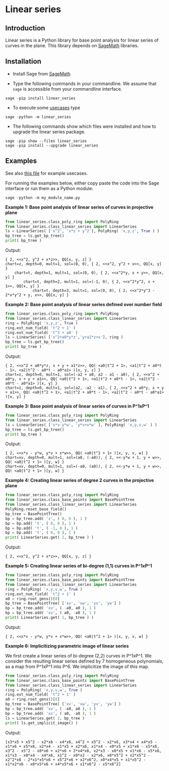 # Linear series 


## Introduction

Linear series is a Python library for base point analysis for linear series of curves in the plane. 
This library depends on [SageMath](https://SageMath.org) libraries.

## Installation

* Install Sage from [SageMath](https://SageMath.org) 

* Type the following commands in your commandline. 
We assume that `sage` is accessible from your commandline interface.
```    
sage -pip install linear_series
```    

* To execute some [usecases](https://github.com/niels-lubbes/linear_series/blob/master/linear_series/src/linear_series/__main__.py) type
```    
sage -python -m linear_series
```

* The following commands show which files were installed and
how to upgrade the linear series package.
```
sage -pip show --files linear_series
sage -pip install --upgrade linear_series
```

## Examples

See also [this file](https://github.com/niels-lubbes/linear_series/blob/master/linear_series/src/linear_series/__main__.py) 
for example usecases. 

For running the examples below, either copy paste the code into the Sage interface or run them as a Python module:

    sage -python -m my_module_name.py


__Example 1: Base point analysis of linear series of curves in projective plane__
```python
from linear_series.class_poly_ring import PolyRing
from linear_series.class_linear_series import LinearSeries    
ls = LinearSeries( ['x^2', 'x*z + y^2'], PolyRing( 'x,y,z', True ) )
bp_tree = ls.get_bp_tree()
print( bp_tree )
```
Output:

    { 2, <<x^2, y^2 + x*z>>, QQ[x, y, z] }
    chart=z, depth=0, mult=1, sol=(0, 0), { 2, <<x^2, y^2 + x>>, QQ[x, y] }
        chart=t, depth=1, mult=1, sol=(0, 0), { 2, <<x^2*y, x + y>>, QQ[x, y] }
            chart=t, depth=2, mult=1, sol=(-1, 0), { 2, <<x^2*y^2, x + 1>>, QQ[x, y] }
                chart=t, depth=3, mult=1, sol=(0, 0), { 2, <<x^2*y^3 - 2*x*y^2 + y, x>>, QQ[x, y] } 

__Example 2: Base point analysis of linear series defined over number field__
```python
from linear_series.class_poly_ring import PolyRing
from linear_series.class_linear_series import LinearSeries      
ring = PolyRing( 'x,y,z', True )
ring.ext_num_field( 't^2 + 1' )
ring.ext_num_field( 't^3 + a0' )
ls = LinearSeries( ['x^2+a0*y*z','y+a1*z+x'], ring )
bp_tree = ls.get_bp_tree()
print( bp_tree )
```
Output:

    { 2, <<x^2 + a0*y*z, x + y + a1*z>>, QQ( <a0|t^2 + 1>, <a1|t^2 + a0*t - 1>, <a2|t^2 - a0*t - a0*a1> )[x, y, z] }
    chart=z, depth=0, mult=1, sol=(-a2 + a0, a2 - a1 - a0), { 2, <<x^2 + a0*y, x + y + a1>>, QQ( <a0|t^2 + 1>, <a1|t^2 + a0*t - 1>, <a2|t^2 - a0*t - a0*a1> )[x, y] }
    chart=z, depth=0, mult=1, sol=(a2, -a2 - a1), { 2, <<x^2 + a0*y, x + y + a1>>, QQ( <a0|t^2 + 1>, <a1|t^2 + a0*t - 1>, <a2|t^2 - a0*t - a0*a1> )[x, y] } 

__Example 3: Base point analysis of linear series of curves in P^1xP^1__
```python
from linear_series.class_poly_ring import PolyRing
from linear_series.class_linear_series import LinearSeries      
ls = LinearSeries( ['x*v-y*w', 'y*v+x*w' ], PolyRing( 'x,y,v,w' ) )
bp_tree = ls.get_bp_tree()
print( bp_tree )
```    
Output:    
    
    { 2, <<x*v - y*w, y*v + x*w>>, QQ( <a0|t^2 + 1> )[x, y, v, w] }
    chart=xv, depth=0, mult=1, sol=(a0, (-a0)), { 2, <<-y*w + 1, y + w>>, QQ( <a0|t^2 + 1> )[y, w] }
    chart=xv, depth=0, mult=1, sol=(-a0, (a0)), { 2, <<-y*w + 1, y + w>>, QQ( <a0|t^2 + 1> )[y, w] } 

__Example 4: Creating linear series of degree 2 curves in the projective plane__
```python
from linear_series.class_poly_ring import PolyRing
from linear_series.class_base_points import BasePointTree
from linear_series.class_linear_series import LinearSeries   
PolyRing.reset_base_field()
bp_tree = BasePointTree()
bp = bp_tree.add( 'z', ( 0, 0 ), 1 )
bp = bp.add( 't', ( 0, 0 ), 1 )
bp = bp.add( 't', ( -1, 0 ), 1 )
bp = bp.add( 't', ( 0, 0 ), 1 )   
print( LinearSeries.get( 2, bp_tree ) )
```
Output:

    { 2, <<x^2, y^2 + x*z>>, QQ[x, y, z] }
__Example 5: Creating linear series of bi-degree (1,1) curves in P^1xP^1__     
```python
from linear_series.class_poly_ring import PolyRing
from linear_series.class_base_points import BasePointTree
from linear_series.class_linear_series import LinearSeries  
ring = PolyRing( 'x,y,v,w', True )
ring.ext_num_field( 't^2 + 1' )
a0 = ring.root_gens()[0]
bp_tree = BasePointTree( ['xv', 'xw', 'yv', 'yw'] )
bp = bp_tree.add( 'xv', ( -a0, a0 ), 1 )
bp = bp_tree.add( 'xv', ( a0, -a0 ), 1 )
print( LinearSeries.get( 1, bp_tree ) )
```    
Output:    
    
    { 2, <<x*v - y*w, y*v + x*w>>, QQ( <a0|t^2 + 1> )[x, y, v, w] }        

__Example 6: Implicitizing parametric image of linear series__

We first create a linear series of bi-degree (2,2) curves in P^1xP^1. We consider the resulting linear series 
defined by 7 homogeneous polynomials, as a map from P^1xP^1 into P^6. We implicitize the image of this map.
```python
from linear_series.class_poly_ring import PolyRing
from linear_series.class_base_points import BasePointTree
from linear_series.class_linear_series import LinearSeries  
ring = PolyRing( 'x,y,v,w', True )
ring.ext_num_field( 't^2 + 1' )
a0 = ring.root_gens()[0]
bp_tree = BasePointTree( ['xv', 'xw', 'yv', 'yw'] )
bp = bp_tree.add( 'xv', ( -a0, a0 ), 1 )
bp = bp_tree.add( 'xv', ( a0, -a0 ), 1 )
ls = LinearSeries.get( 2, bp_tree )
print( ls.get_implicit_image() )
```
Output:  

    [x3*x5 + x5^2 - x2*x6 - x4*x6, x4^2 + x5^2 - x2*x6, x3*x4 + x4*x5 - x1*x6 + x5*x6, x2*x4 - x1*x5 + x2*x6, x1*x4 - x0*x5 + x1*x6 - x5*x6, x3^2 - x5^2 - x0*x6 + x2*x6 + 2*x4*x6, x2*x3 - x0*x5 + x1*x6 - x5*x6, x1*x3 - x0*x4 - x4*x6, x1^2 - x0*x2 - x2*x6, x0*x5^2 + x2*x5^2 - x2^2*x6 - 2*x1*x5*x6 + x5^2*x6 + x2*x6^2, x0*x4*x5 + x1*x5^2 - x1*x2*x6 - x0*x5*x6 + x4*x5*x6 + x1*x6^2 - x5*x6^2] 

     
    